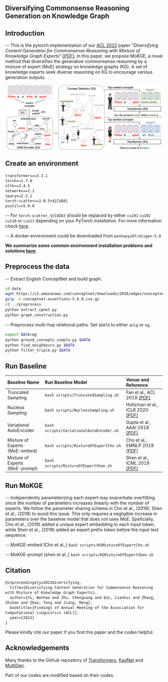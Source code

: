 ## Diversifying Commonsense Reasoning Generation on Knowledge Graph

## Introduction

-- This is the pytorch implementation of our [ACL 2022](https://www.2022.aclweb.org/) paper "*Diversifying Content Generation for Commonsense Reasoning with Mixture of Knowledge Graph Experts*" [\[PDF\]](https://arxiv.org/abs/2203.07285). 
In this paper, we propose MoKGE, a novel method that diversifies the generative commonsense reasoning by a mixture of expert (MoE) strategy on knowledge graphs (KG). 
A set of knowledge experts seek diverse reasoning on KG to encourage various generation outputs.

<img src="logits/MoKGE.jpg" width="800" align=center> 

## Create an environment

```
transformers==3.3.1
torch==1.7.0
nltk==3.4.5
networkx==2.1
spacy==2.2.1
torch-scatter==2.0.5+${CUDA}
psutil==5.9.0
```

-- For `torch-scatter`, `${CUDA}` should be replaced by either `cu101` `cu102` `cu110` or `cu111` depending on your PyTorch installation. For more information check [here](https://github.com/rusty1s/pytorch_scatter).

-- A docker environment could be downloaded from `wenhaoyu97/divgen:5.0`

**We summarize some common environment installation problems and solutions [here](logits/EnvIssues.pdf)**.

## Preprocess the data

-- Extract English ConceptNet and build graph.

```bash
cd data
wget https://s3.amazonaws.com/conceptnet/downloads/2018/edges/conceptnet-assertions-5.6.0.csv.gz
gzip -d conceptnet-assertions-5.6.0.csv.gz
cd ../preprocess
python extract_cpnet.py
python graph_construction.py
```

-- Preprocess multi-hop relational paths. Set `$DATA` to either `anlg` or `eg`.

```bash
export DATA=eg
python ground_concepts_simple.py $DATA
python find_neighbours.py $DATA
python filter_triple.py $DATA
```

## Run Baseline

| Baseline Name | Run Baseline Model | Venue and Reference |
| :--- | :--- | :--- |
| Truncated Sampling | `bash scripts/TruncatedSampling.sh` | Fan et al., ACL 2018 [\[PDF\]](https://aclanthology.org/P18-1082.pdf) |
| Nucleus Sampling | `bash scripts/NucleusSampling.sh` | Holtzman et al., ICLR 2020 [\[PDF\]](https://openreview.net/forum?id=rygGQyrFvH) |
| Variational AutoEncoder | `bash scripts/VariationalAutoEncoder.sh` | Gupta et al., AAAI 2018 [\[PDF\]](https://ojs.aaai.org/index.php/AAAI/article/view/11956) |
| Mixture of Experts <br /> (MoE-embed) | `bash scripts/MixtureOfExpertCho.sh` | Cho et al., EMNLP 2019 [\[PDF\]](https://aclanthology.org/D19-1308/) |
| Mixture of Experts <br /> (MoE-prompt) | `bash scripts/MixtureOfExpertShen.sh` | Shen et al., ICML 2019 [\[PDF\]](http://proceedings.mlr.press/v97/shen19c.html) |

## Run MoKGE

-- Independently parameterizing each expert may exacerbate overfitting since the number of parameters increases linearly with the number of experts. We follow the parameter sharing schema in Cho et al., (2019); Shen et al., (2019) to avoid this issue. This only requires a negligible increase in parameters over the baseline model that does not uses MoE. Speficially, Cho et al., (2019) added a unique expert embedding to each input token, while Shen et al., (2019) added an expert prefix token before the input text sequence.

-- MoKGE-embed (Cho et al.,) `bash scripts/KGMixtureOfExpertCho.sh`

-- MoKGE-prompt (shen et al.,) `bash scripts/KGMixtureOfExpertShen.sh`

## Citation

```
@inproceedings{yu2022diversifying,
  title={Diversifying Content Generation for Commonsense Reasoning with Mixture of Knowledge Graph Experts},
  author={Yu, Wenhao and Zhu, Chenguang and Qin, Lianhui and Zhang, Zhihan and Zhao, Tong and Jiang, Meng},
  booktitle={Findings of Annual Meeting of the Association for Computational Linguistics (ACL)},
  year={2022}
}
```

Please kindly cite our paper if you find this paper and the codes helpful.

## Acknowledgements

Many thanks to the Github repository of [Transformers](https://github.com/huggingface/transformers), [KagNet](https://github.com/INK-USC/KagNet) and [MultiGen](https://github.com/cdjhz/multigen). 

Part of our codes are modified based on their codes.
